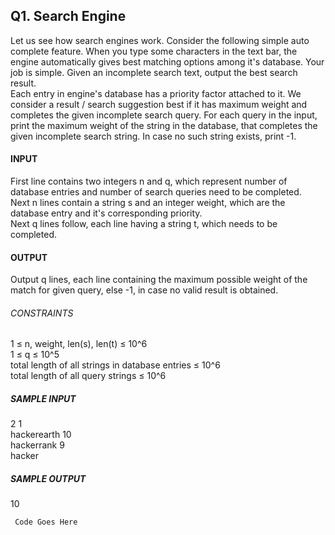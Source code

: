 ## Q1. Search Engine

Let us see how search engines work. Consider the following simple auto complete feature. When you type some characters in the text bar, the engine automatically gives best matching options among it's database. Your job is simple. Given an incomplete search text, output the best search result.     
Each entry in engine's database has a priority factor attached to it. We consider a result / search suggestion best if it has maximum weight and completes the given incomplete search query. For each query in the input, print the maximum weight of the string in the database, that completes the given incomplete search string. In case no such string exists, print -1.      

#### INPUT      
First line contains two integers n and q, which represent number of database entries and number of search queries need to be completed.  
Next n lines contain a string s and an integer weight, which are the database entry and it's corresponding priority.       
Next q lines follow, each line having a string t, which needs to be completed.     

#### OUTPUT      
Output q lines, each line containing the maximum possible weight of the match for given query, else -1, in case no valid result is obtained.           
###### CONSTRAINTS    
1 ≤ n, weight, len(s), len(t) ≤ 10^6     
1 ≤ q ≤ 10^5      
total length of all strings in database entries ≤ 10^6      
total length of all query strings ≤ 10^6      

##### SAMPLE INPUT     
2 1     
hackerearth 10    
hackerrank 9     
hacker     
##### SAMPLE OUTPUT    
10   


```py
 Code Goes Here
 
```
